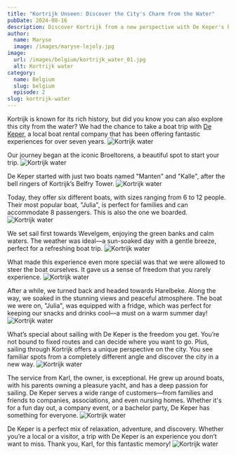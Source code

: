 ```yaml
---
title: "Kortrijk Unseen: Discover the City's Charm from the Water"
pubDate: 2024-08-16
description: Discover Kortrijk from a new perspective with De Keper's boat rentals, offering flexible, self-guided tours that showcase the city's beauty and history from the water.
author:
  name: Maryse
  image: /images/maryse-lejoly.jpg
image:
  url: /images/belgium/kortrijk_water_01.jpg
  alt: Kortrijk water
category:
  name: Belgium
  slug: belgium
  episode: 2
slug: kortrijk-water
---
```


Kortrijk is known for its rich history, but did you know you can also explore this city from the water? We had the chance to take a boat trip with [De Keper](https://de-keper.be/), a local boat rental company that has been offering fantastic experiences for over seven years.
![Kortrijk water](/images/belgium/kortrijk_water_02.jpg)

Our journey began at the iconic Broeltorens, a beautiful spot to start your trip. 
![Kortrijk water](/images/belgium/kortrijk_water_12.jpg)

De Keper started with just two boats named "Manten" and "Kalle", after the bell ringers of Kortrijk’s Belfry Tower. 
![Kortrijk water](/images/belgium/kortrijk_water_08.jpg)

Today, they offer six different boats, with sizes ranging from 6 to 12 people. Their most popular boat, "Julia", is perfect for families and can accommodate 8 passengers. This is also the one we boarded.
![Kortrijk water](/images/belgium/kortrijk_water_07.jpg)

We set sail first towards Wevelgem, enjoying the green banks and calm waters. The weather was ideal—a sun-soaked day with a gentle breeze, perfect for a refreshing boat trip. 
![Kortrijk water](/images/belgium/kortrijk_water_11.jpg)

What made this experience even more special was that we were allowed to steer the boat ourselves. It gave us a sense of freedom that you rarely experience.
![Kortrijk water](/images/belgium/kortrijk_water_09.jpg)

After a while, we turned back and headed towards Harelbeke. Along the way, we soaked in the stunning views and peaceful atmosphere. The boat we were on, "Julia", was equipped with a fridge, which was perfect for keeping our snacks and drinks cool—a must on a warm summer day!
![Kortrijk water](/images/belgium/kortrijk_water_03.jpg)

What’s special about sailing with De Keper is the freedom you get. You’re not bound to fixed routes and can decide where you want to go. Plus, sailing through Kortrijk offers a unique perspective on the city. You see familiar spots from a completely different angle and discover the city in a new way.
![Kortrijk water](/images/belgium/kortrijk_water_10.jpg)

The service from Karl, the owner, is exceptional. He grew up around boats, with his parents owning a pleasure yacht, and has a deep passion for sailing. De Keper serves a wide range of customers—from families and friends to companies, associations, and even nursing homes. Whether it's for a fun day out, a company event, or a bachelor party, De Keper has something for everyone.
![Kortrijk water](/images/belgium/kortrijk_water_06.jpg)

De Keper is a perfect mix of relaxation, adventure, and discovery. Whether you’re a local or a visitor, a trip with De Keper is an experience you don’t want to miss. Thank you, Karl, for this fantastic memory!
![Kortrijk water](/images/belgium/kortrijk_water_04.jpg)